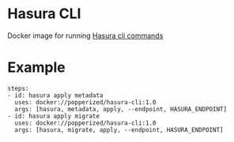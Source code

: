 # Hasura CLI

Docker image for running [Hasura cli commands](https://hasura.io/docs/1.0/graphql/manual/hasura-cli/index.html)

# Example
```
steps:
- id: hasura apply metadata
  uses: docker://popperized/hasura-cli:1.0
  args: [hasura, metadata, apply, --endpoint, HASURA_ENDPOINT]
- id: hasura apply migrate
  uses: docker://popperized/hasura-cli:1.0
  args: [hasura, migrate, apply, --endpoint, HASURA_ENDPOINT]
```
